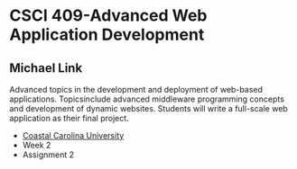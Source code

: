 <h1>CSCI 409-Advanced Web Application Development</h1>
<h2>Michael Link</h2>
<p>
Advanced topics in the development and deployment of web-based applications. Topicsinclude advanced middleware programming concepts and development of dynamic websites. Students will write a full-scale web application as their final project.
</p>
<ul>
     <li><a href="https://coastal.edu">Coastal Carolina University</a></li>
     <li>Week 2</li>
     <li>Assignment 2</li>
</ul> 
